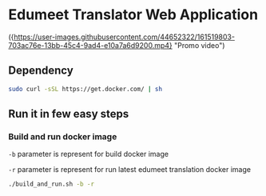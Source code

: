 # Edumeet Translator Web Application
({https://user-images.githubusercontent.com/44652322/161519803-703ac76e-13bb-45c4-9ad4-e10a7a6d9200.mp4} "Promo video")





## Dependency
```sh
sudo curl -sSL https://get.docker.com/ | sh
```
## Run it in few easy steps
### Build and run docker image
`-b` parameter is represent for build docker image

`-r` parameter is represent for run latest edumeet translation docker image

```sh
./build_and_run.sh -b -r
```
